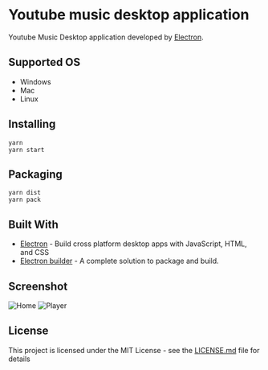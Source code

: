 # Youtube music desktop application
Youtube Music Desktop application developed by [Electron](https://electronjs.org/).

## Supported OS
* Windows
* Mac 
* Linux

## Installing
```
yarn 
yarn start
```

## Packaging
```
yarn dist
yarn pack
```

## Built With

* [Electron](https://electronjs.org/) - Build cross platform desktop apps with JavaScript, HTML, and CSS
* [Electron builder](https://www.electron.build/) - A complete solution to package and build.


## Screenshot
![Home](https://user-images.githubusercontent.com/43581054/50597708-b1868f80-0eeb-11e9-815a-854e1b8bab21.png)
![Player](https://user-images.githubusercontent.com/43581054/50597710-b21f2600-0eeb-11e9-9cb4-8b8bdda5c3c4.png)

## License
This project is licensed under the MIT License - see the [LICENSE.md](LICENSE.md) file for details
